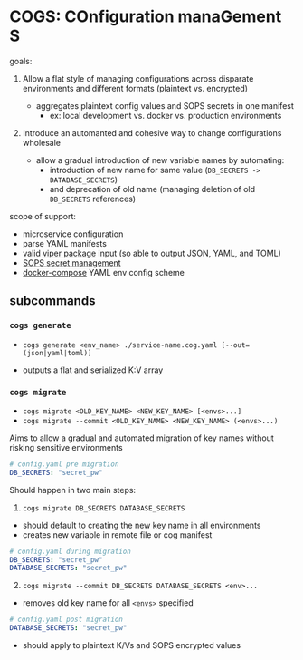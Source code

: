 # COGS: COnfiguration manaGement S

goals:

1. Allow a flat style of managing configurations across disparate environments and different formats (plaintext vs. encrypted)
    * aggregates plaintext config values and SOPS secrets in one manifest
        - ex: local development vs. docker vs. production environments

1. Introduce an automanted and cohesive way to change configurations wholesale
    * allow a gradual introduction of new variable names by automating:
        - introduction of new name for same value (`DB_SECRETS -> DATABASE_SECRETS`)
        - and deprecation of old name (managing deletion of old `DB_SECRETS` references)

scope of support:

- microservice configuration
- parse YAML manifests
- valid [viper package](https://github.com/spf13/viper) input (so able to output JSON, YAML, and TOML)
- [SOPS secret management](https://github.com/mozilla/sops)
- [docker-compose](https://github.com/docker/compose) YAML env config scheme

## subcommands

### `cogs generate`
* `cogs generate <env_name> ./service-name.cog.yaml [--out=(json|yaml|toml)]`
- outputs a flat and serialized K:V array

### `cogs migrate`
* `cogs migrate <OLD_KEY_NAME> <NEW_KEY_NAME> [<envs>...]`
* `cogs migrate --commit <OLD_KEY_NAME> <NEW_KEY_NAME> (<envs>...)`

Aims to allow a gradual and automated migration of key names without risking sensitive environments

```yaml
# config.yaml pre migration
DB_SECRETS: "secret_pw"
```

Should happen in two main steps: 
1. `cogs migrate DB_SECRETS DATABASE_SECRETS`
- should default to creating the new key name in all environments
- creates new variable in remote file or cog manifest

```yaml
# config.yaml during migration
DB_SECRETS: "secret_pw"
DATABASE_SECRETS: "secret_pw"
```

2. `cogs migrate --commit DB_SECRETS DATABASE_SECRETS <env>...`
- removes old key name  for all `<envs>` specified

```yaml
# config.yaml post migration
DATABASE_SECRETS: "secret_pw"
```

* should apply to plaintext K/Vs and SOPS encrypted values
